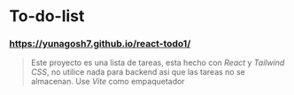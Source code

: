 # To-do-list

### **https://yunagosh7.github.io/react-todo1/**

> Este proyecto es una lista de tareas, esta hecho con *React* y *Tailwind CSS*, no utilice nada para backend asi que las tareas no se almacenan. Use *Vite* como empaquetador 